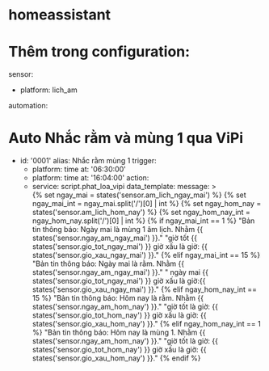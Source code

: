 # homeassistant

# Thêm trong configuration:
sensor:
  - platform: lich_am

automation:
  # Auto Nhắc rằm và mùng 1 qua ViPi
  - id: '0001'
    alias: Nhắc rằm mùng 1
    trigger:
      - platform: time
        at: '06:30:00'
      - platform: time
        at: '16:04:00'
    action:
      - service: script.phat_loa_vipi
        data_template:
          message: >           
            {% set ngay_mai = states('sensor.am_lich_ngay_mai') %}
            {% set ngay_mai_int = ngay_mai.split('/')[0] | int %}
            {% set ngay_hom_nay = states('sensor.am_lich_hom_nay') %}
            {% set ngay_hom_nay_int = ngay_hom_nay.split('/')[0] | int %}
            {% if ngay_mai_int == 1 %}
              "Bản tin thông báo: Ngày mai là mùng 1 âm lịch. Nhằm {{ states('sensor.ngay_am_ngay_mai') }}."
              "giờ tốt {{ states('sensor.gio_tot_ngay_mai') }} giờ xấu là giờ: {{ states('sensor.gio_xau_ngay_mai') }}."
            {% elif ngay_mai_int == 15 %}
              "Bản tin thông báo: Ngày mai là rằm. Nhằm {{ states('sensor.ngay_am_ngay_mai') }}."
              " ngày mai {{ states('sensor.gio_tot_ngay_mai') }} giờ xấu là giờ:{{ states('sensor.gio_xau_ngay_mai') }}."
            {% elif ngay_hom_nay_int == 15 %}
              "Bản tin thông báo: Hôm nay là rằm. Nhằm  {{ states('sensor.ngay_am_hom_nay') }}."
              "giờ tốt là giờ: {{ states('sensor.gio_tot_hom_nay') }} giờ xấu là giờ: {{ states('sensor.gio_xau_hom_nay') }}."
            {% elif ngay_hom_nay_int == 1 %}
              "Bản tin thông báo: Hôm nay là mùng 1. Nhằm {{ states('sensor.ngay_am_hom_nay') }}."
              "giờ tốt là giờ: {{ states('sensor.gio_tot_hom_nay') }} giờ xấu là giờ: {{ states('sensor.gio_xau_hom_nay') }}."
            {% endif %}  
